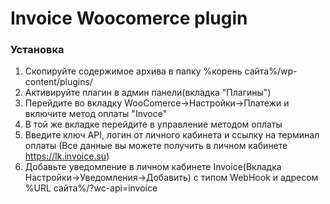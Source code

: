 <h1>Invoice Woocomerce plugin</h1>

<h3>Установка</h3>

1. Скопируйте содержимое архива в папку %корень сайта%/wp-content/plugins/
2. Активируйте плагин в админ панели(вкладка "Плагины")
3. Перейдите во вкладку WooComerce->Настройки->Платежи и включите метод оплаты "Invoce"
4. В той же вкладке перейдите в управление методом оплаты
5. Введите ключ API, логин от личного кабинета и ссылку на терминал оплаты
(Все данные вы можете получить в личном кабинете https://lk.invoice.su)
6. Добавьте уведомление в личном кабинете Invoice(Вкладка Настройки->Уведомления->Добавить)
с типом WebHook и адресом %URL сайта%/?wc-api=invoice